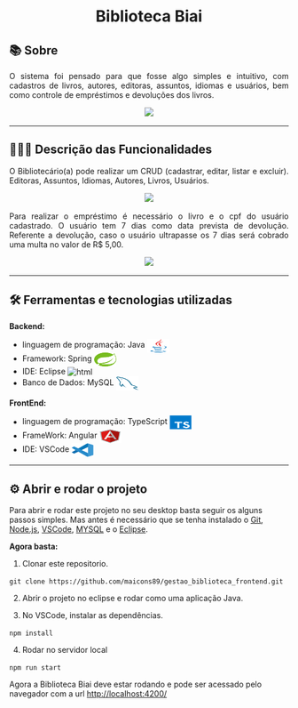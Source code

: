 <h1 align="center">Biblioteca Biai</h1> 

## 📚 Sobre  <a	name="sobre"></a>
 <p align="justify">O sistema foi pensado para que fosse algo simples e intuitivo, com cadastros de livros, autores, editoras, assuntos, idiomas e usuários, bem como controle de empréstimos e devoluções dos livros. </p>
 
<div align="center">
<img src="https://user-images.githubusercontent.com/104724792/197658290-90be166a-e2e3-4254-99c3-139518f69344.PNG" width="700px" />
</div>

---
## 📕📗📘 Descrição das Funcionalidades <a	name="descrição das funcionalidades"></a>

<p align="justify">O Bibliotecário(a) pode realizar um CRUD (cadastrar, editar, listar e excluir).
Editoras,
Assuntos,
Idiomas,
Autores,
Livros,
Usuários. </p>

<div align="center">
<img src="https://user-images.githubusercontent.com/104724792/197662919-e3093c4d-e81b-48ae-9424-7b0a08282768.gif" width="700px" />
</div>

 <p align="justify"> Para realizar o empréstimo é necessário o livro e o cpf do usuário cadastrado. O usuário tem 7 dias como data prevista de devolução.
  Referente a devolução, caso o usuário ultrapasse os 7 dias será cobrado uma multa no valor de R$ 5,00.
</p>

<div align="center">
<img src="https://user-images.githubusercontent.com/104724792/197667022-6a826051-e8c8-4e56-83e2-62d073da3f77.gif" width="700px" />
</div>

---
## 🛠️ Ferramentas e tecnologias utilizadas <a	name="ferramentas-e-tecnologias-utilizadas"></a>

**Backend:** 
- linguagem de programação: Java <img align="center" alt="kaka-JAVA" height="25" width="40" src="https://raw.githubusercontent.com/devicons/devicon/master/icons/java/java-original.svg"/>  
- Framework: Spring <img align=center alt=kaka-vscode height=25 width=40 src="https://raw.githubusercontent.com/devicons/devicon/1119b9f84c0290e0f0b38982099a2bd027a48bf1/icons/spring/spring-original.svg" /> 
- IDE: Eclipse   <img align="center" alt="html" height="25" width="40" src="https://www.svgrepo.com/show/353685/eclipse-icon.svg"> 
- Banco de Dados: MySQL <img align=center alt=kaka-vscode height=25 width=40 src="https://raw.githubusercontent.com/devicons/devicon/1119b9f84c0290e0f0b38982099a2bd027a48bf1/icons/mysql/mysql-original.svg" />


**FrontEnd:**
- linguagem de programação: TypeScript <img align="center" alt="kaka-ts" height=25 width=40 src="https://raw.githubusercontent.com/devicons/devicon/1119b9f84c0290e0f0b38982099a2bd027a48bf1/icons/typescript/typescript-original.svg"/> 
- FrameWork: Angular <img align="center" alt="kaka-Angular" height="25" width="40" src="https://raw.githubusercontent.com/devicons/devicon/master/icons/angularjs/angularjs-original.svg" /> 
- IDE: VSCode <img align=center alt=kaka-vscode height=25 width=40 src="https://raw.githubusercontent.com/devicons/devicon/1119b9f84c0290e0f0b38982099a2bd027a48bf1/icons/vscode/vscode-original.svg" />

---
## :gear: Abrir e rodar o projeto <a	name="abrir-e-rodar-o-projeto"></a>
Para abrir e rodar este projeto no seu desktop basta seguir os alguns passos simples. Mas antes é necessário que se tenha instalado o [Git](https://git-scm.com/downloads), [Node.js](https://nodejs.org/), [VSCode](https://code.visualstudio.com/download), [MYSQL](https://www.mysql.com/downloads/Building) e o [Eclipse](https://www.eclipse.org/downloads/). 

**Agora basta:**
1. Clonar este repositorio.

  `git clone https://github.com/maicons89/gestao_biblioteca_frontend.git`
 
2. Abrir o projeto no eclipse e rodar como uma aplicação Java.

3. No VSCode, instalar as dependências.

  `npm install`

4. Rodar no servidor local

  `npm run start`
 
 Agora a Biblioteca Biai deve estar rodando e pode ser acessado pelo navegador com a url [http://localhost:4200/](http://localhost:4200/)







